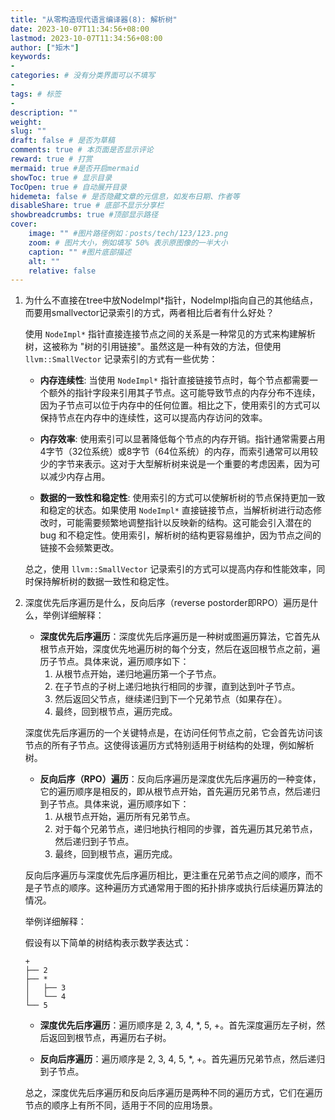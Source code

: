 ```yaml
---
title: "从零构造现代语言编译器(8): 解析树"
date: 2023-10-07T11:34:56+08:00
lastmod: 2023-10-07T11:34:56+08:00
author: ["矩木"]
keywords: 
- 
categories: # 没有分类界面可以不填写
- 
tags: # 标签
- 
description: ""
weight:
slug: ""
draft: false # 是否为草稿
comments: true # 本页面是否显示评论
reward: true # 打赏
mermaid: true #是否开启mermaid
showToc: true # 显示目录
TocOpen: true # 自动展开目录
hidemeta: false # 是否隐藏文章的元信息，如发布日期、作者等
disableShare: true # 底部不显示分享栏
showbreadcrumbs: true #顶部显示路径
cover:
    image: "" #图片路径例如：posts/tech/123/123.png
    zoom: # 图片大小，例如填写 50% 表示原图像的一半大小
    caption: "" #图片底部描述
    alt: ""
    relative: false
---
```


1. 为什么不直接在tree中放NodeImpl*指针，NodeImpl指向自己的其他结点，而要用smallvector记录索引的方式，两者相比后者有什么好处？

   使用 `NodeImpl*` 指针直接连接节点之间的关系是一种常见的方式来构建解析树，这被称为 "树的引用链接"。虽然这是一种有效的方法，但使用 `llvm::SmallVector` 记录索引的方式有一些优势：

   - **内存连续性**: 当使用 `NodeImpl*` 指针直接链接节点时，每个节点都需要一个额外的指针字段来引用其子节点。这可能导致节点的内存分布不连续，因为子节点可以位于内存中的任何位置。相比之下，使用索引的方式可以保持节点在内存中的连续性，这可以提高内存访问的效率。

   - **内存效率**: 使用索引可以显著降低每个节点的内存开销。指针通常需要占用4字节（32位系统）或8字节（64位系统）的内存，而索引通常可以用较少的字节来表示。这对于大型解析树来说是一个重要的考虑因素，因为可以减少内存占用。

   - **数据的一致性和稳定性**: 使用索引的方式可以使解析树的节点保持更加一致和稳定的状态。如果使用 `NodeImpl*` 直接链接节点，当解析树进行动态修改时，可能需要频繁地调整指针以反映新的结构。这可能会引入潜在的 bug 和不稳定性。使用索引，解析树的结构更容易维护，因为节点之间的链接不会频繁更改。

   总之，使用 `llvm::SmallVector` 记录索引的方式可以提高内存和性能效率，同时保持解析树的数据一致性和稳定性。

2. 深度优先后序遍历是什么，反向后序（reverse postorder即RPO）遍历是什么，举例详细解释：

   - **深度优先后序遍历**：深度优先后序遍历是一种树或图遍历算法，它首先从根节点开始，深度优先地遍历树的每个分支，然后在返回根节点之前，遍历子节点。具体来说，遍历顺序如下：
     1. 从根节点开始，递归地遍历第一个子节点。
     2. 在子节点的子树上递归地执行相同的步骤，直到达到叶子节点。
     3. 然后返回父节点，继续递归到下一个兄弟节点（如果存在）。
     4. 最终，回到根节点，遍历完成。

   深度优先后序遍历的一个关键特点是，在访问任何节点之前，它会首先访问该节点的所有子节点。这使得该遍历方式特别适用于树结构的处理，例如解析树。

   - **反向后序（RPO）遍历**：反向后序遍历是深度优先后序遍历的一种变体，它的遍历顺序是相反的，即从根节点开始，首先遍历兄弟节点，然后递归到子节点。具体来说，遍历顺序如下：
     1. 从根节点开始，遍历所有兄弟节点。
     2. 对于每个兄弟节点，递归地执行相同的步骤，首先遍历其兄弟节点，然后递归到子节点。
     3. 最终，回到根节点，遍历完成。

   反向后序遍历与深度优先后序遍历相比，更注重在兄弟节点之间的顺序，而不是子节点的顺序。这种遍历方式通常用于图的拓扑排序或执行后续遍历算法的情况。

   举例详细解释：
   
   假设有以下简单的树结构表示数学表达式：

   ```
   +
   ├── 2
   ├── *
   │   ├── 3
   │   └── 4
   └── 5
   ```

   - **深度优先后序遍历**：遍历顺序是 2, 3, 4, *, 5, +。首先深度遍历左子树，然后返回到根节点，再遍历右子树。

   - **反向后序遍历**：遍历顺序是 2, 3, 4, 5, *, +。首先遍历兄弟节点，然后递归到子节点。

   总之，深度优先后序遍历和反向后序遍历是两种不同的遍历方式，它们在遍历节点的顺序上有所不同，适用于不同的应用场景。
